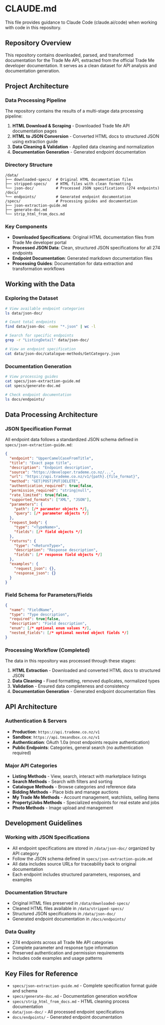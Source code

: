 # CLAUDE.md

This file provides guidance to Claude Code (claude.ai/code) when working with code in this repository.

## Repository Overview

This repository contains downloaded, parsed, and transformed documentation for the Trade Me API, extracted from the official Trade Me developer documentation. It serves as a clean dataset for API analysis and documentation generation.

## Project Architecture

### Data Processing Pipeline
The repository contains the results of a multi-stage data processing pipeline:

1. **HTML Download & Scraping** - Downloaded Trade Me API documentation pages
2. **HTML to JSON Conversion** - Converted HTML docs to structured JSON using extraction guide
3. **Data Cleaning & Validation** - Applied data cleaning and normalization
4. **Documentation Generation** - Generated endpoint documentation

### Directory Structure

```
/data/
├── downloaded-specs/  # Original HTML documentation files
├── stripped-specs/    # HTML files with clean formatting
└── json-doc/          # Processed JSON specifications (274 endpoints)
/docs/
└── endpoints/         # Generated endpoint documentation
/specs/                # Processing guides and documentation
├── json-extraction-guide.md
├── generate-doc.md
└── strip_html_from_docs.md
```

### Key Components

- **Downloaded Specifications**: Original HTML documentation files from Trade Me developer portal
- **Processed JSON Data**: Clean, structured JSON specifications for all 274 endpoints
- **Endpoint Documentation**: Generated markdown documentation files
- **Processing Guides**: Documentation for data extraction and transformation workflows

## Working with the Data

### Exploring the Dataset
```bash
# View available endpoint categories
ls data/json-doc/

# Count total endpoints
find data/json-doc -name "*.json" | wc -l

# Search for specific endpoints
grep -r "ListingDetail" data/json-doc/

# View an endpoint specification
cat data/json-doc/catalogue-methods/GetCategory.json
```

### Documentation Generation
```bash
# View processing guides
cat specs/json-extraction-guide.md
cat specs/generate-doc.md

# Check endpoint documentation
ls docs/endpoints/
```

## Data Processing Architecture

### JSON Specification Format
All endpoint data follows a standardized JSON schema defined in `specs/json-extraction-guide.md`:

```json
{
  "endpoint": "UpperCamelCaseFromTitle",
  "title": "Exact page title",
  "description": "Endpoint description", 
  "source": "https://developer.trademe.co.nz/...",
  "url": "https://api.trademe.co.nz/v1/{path}.{file_format}",
  "method": "GET|POST|PUT|DELETE",
  "authentication_required": true|false,
  "permission_required": "string|null",
  "rate_limited": true|false,
  "supported_formats": ["XML", "JSON"],
  "parameters": {
    "path": [/* parameter objects */],
    "query": [/* parameter objects */]
  },
  "request_body": {
    "type": "<TypeName>",
    "fields": [/* field objects */]
  },
  "returns": {
    "type": "<ReturnType>",
    "description": "Response description",
    "fields": [/* response field objects */]
  },
  "examples": {
    "request_json": {},
    "response_json": {}
  }
}
```

### Field Schema for Parameters/Fields
```json
{
  "name": "FieldName",
  "type": "Type description", 
  "required": true|false,
  "description": "Field description",
  "enum": [/* optional enum values */],
  "nested_fields": [/* optional nested object fields */]
}
```

### Processing Workflow (Completed)

The data in this repository was processed through these stages:
1. **HTML Extraction** - Downloaded and converted HTML docs to structured JSON
2. **Data Cleaning** - Fixed formatting, removed duplicates, normalized types  
3. **Validation** - Ensured data completeness and consistency
4. **Documentation Generation** - Generated endpoint documentation files

## API Architecture

### Authentication & Servers
- **Production**: `https://api.trademe.co.nz/v1`
- **Sandbox**: `https://api.tmsandbox.co.nz/v1`
- **Authentication**: OAuth 1.0a (most endpoints require authentication)
- **Public Endpoints**: Categories, general search (no authentication required)

### Major API Categories
- **Listing Methods** - View, search, interact with marketplace listings
- **Search Methods** - Search with filters and sorting
- **Catalogue Methods** - Browse categories and reference data
- **Bidding Methods** - Place bids and manage auctions
- **My Trade Me Methods** - Account management, watchlists, selling items
- **Property/Jobs Methods** - Specialized endpoints for real estate and jobs
- **Photo Methods** - Image upload and management

## Development Guidelines

### Working with JSON Specifications
- All endpoint specifications are stored in `/data/json-doc/` organized by API category
- Follow the JSON schema defined in `specs/json-extraction-guide.md`
- All data includes source URLs for traceability back to original documentation
- Each endpoint includes structured parameters, responses, and examples

### Documentation Structure
- Original HTML files preserved in `/data/downloaded-specs/`
- Cleaned HTML files available in `/data/stripped-specs/`
- Structured JSON specifications in `/data/json-doc/`
- Generated endpoint documentation in `/docs/endpoints/`

### Data Quality
- 274 endpoints across all Trade Me API categories
- Complete parameter and response type information
- Preserved authentication and permission requirements
- Includes code examples and usage patterns

## Key Files for Reference

- `specs/json-extraction-guide.md` - Complete specification format guide and schema
- `specs/generate-doc.md` - Documentation generation workflow
- `specs/strip_html_from_docs.md` - HTML cleaning process documentation
- `data/json-doc/` - All processed endpoint specifications
- `docs/endpoints/` - Generated endpoint documentation